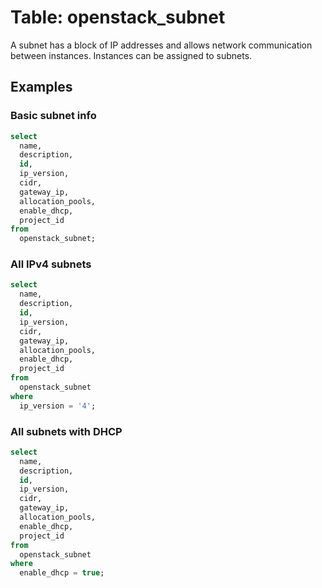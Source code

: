 # Table: openstack_subnet

A subnet has a block of IP addresses and allows network communication between instances. Instances can be assigned to subnets.

## Examples

### Basic subnet info

```sql
select
  name,
  description,
  id,
  ip_version,
  cidr,
  gateway_ip,
  allocation_pools,
  enable_dhcp,
  project_id
from
  openstack_subnet;
```

### All IPv4 subnets

```sql
select
  name,
  description,
  id,
  ip_version,
  cidr,
  gateway_ip,
  allocation_pools,
  enable_dhcp,
  project_id
from
  openstack_subnet
where
  ip_version = '4';
```

### All subnets with DHCP

```sql
select
  name,
  description,
  id,
  ip_version,
  cidr,
  gateway_ip,
  allocation_pools,
  enable_dhcp,
  project_id
from
  openstack_subnet
where
  enable_dhcp = true;
```